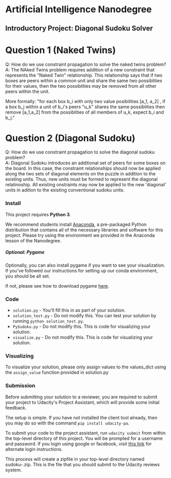 # Artificial Intelligence Nanodegree
## Introductory Project: Diagonal Sudoku Solver

# Question 1 (Naked Twins)
Q: How do we use constraint propagation to solve the naked twins problem?  
A: The NAked Twins problem requires addition of a new constraint that represents the "Naked Twin" relationship. This relationship says that if two boxes are peers within a common unit and share the same two possiblities for their values, then the two possiblities may be removed from all other peers within the unit.

More formally:
    "for each box b_i with only two value posibilities [a_1, a_2] , if a box b_j within a unit of b_i's peers "u_k" shares the same possiblities then remove [a_1,a_2] from the possiblities of all members of u_k, expect b_i and b_j."
    

# Question 2 (Diagonal Sudoku)
Q: How do we use constraint propagation to solve the diagonal sudoku problem?  
A: Diagonal Sudoku introduces an additional set of peers for some boxes on the board. In this case, the constraint relationships should now be applied along the two sets of diagonal elements on the puzzle in addition to the existing units. Thus, new units must be formed to represent the diagonal relatinoship. All existing onstraints may now be applied to the new 'diagonal' units in adition to the existing conventional sudoku units.

### Install

This project requires **Python 3**.

We recommend students install [Anaconda](https://www.continuum.io/downloads), a pre-packaged Python distribution that contains all of the necessary libraries and software for this project. 
Please try using the environment we provided in the Anaconda lesson of the Nanodegree.

##### Optional: Pygame

Optionally, you can also install pygame if you want to see your visualization. If you've followed our instructions for setting up our conda environment, you should be all set.

If not, please see how to download pygame [here](http://www.pygame.org/download.shtml).

### Code

* `solution.py` - You'll fill this in as part of your solution.
* `solution_test.py` - Do not modify this. You can test your solution by running `python solution_test.py`.
* `PySudoku.py` - Do not modify this. This is code for visualizing your solution.
* `visualize.py` - Do not modify this. This is code for visualizing your solution.

### Visualizing

To visualize your solution, please only assign values to the values_dict using the `assign_value` function provided in solution.py

### Submission
Before submitting your solution to a reviewer, you are required to submit your project to Udacity's Project Assistant, which will provide some initial feedback.  

The setup is simple.  If you have not installed the client tool already, then you may do so with the command `pip install udacity-pa`.  

To submit your code to the project assistant, run `udacity submit` from within the top-level directory of this project.  You will be prompted for a username and password.  If you login using google or facebook, visit [this link](https://project-assistant.udacity.com/auth_tokens/jwt_login) for alternate login instructions.

This process will create a zipfile in your top-level directory named sudoku-<id>.zip.  This is the file that you should submit to the Udacity reviews system.

